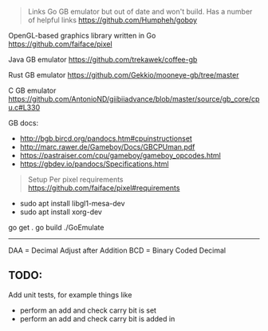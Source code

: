 > Links
Go GB emulator but out of date and won't build. Has a number of helpful links
https://github.com/Humpheh/goboy

OpenGL-based graphics library written in Go
https://github.com/faiface/pixel

Java GB emulator
https://github.com/trekawek/coffee-gb

Rust GB emulator
https://github.com/Gekkio/mooneye-gb/tree/master

C GB emulator
https://github.com/AntonioND/giibiiadvance/blob/master/source/gb_core/cpu.c#L330

GB docs:
- http://bgb.bircd.org/pandocs.htm#cpuinstructionset
- http://marc.rawer.de/Gameboy/Docs/GBCPUman.pdf
- https://pastraiser.com/cpu/gameboy/gameboy_opcodes.html
- https://gbdev.io/pandocs/Specifications.html


> Setup
Per pixel requirements https://github.com/faiface/pixel#requirements
- sudo apt install libgl1-mesa-dev
- sudo apt install xorg-dev

go get .
go build
./GoEmulate


------
DAA = Decimal Adjust after Addition
BCD = Binary Coded Decimal


TODO:
-----
Add unit tests, for example things like
- perform an add and check carry bit is set
- perform an add and check carry bit is added in
